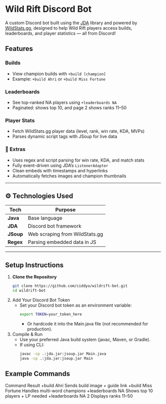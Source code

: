 # Wild Rift Discord Bot 

A custom Discord bot built using the [JDA](https://github.com/DV8FromTheWorld/JDA) library and powered by [WildStats.gg](https://wildstats.gg/), designed to help Wild Rift players access builds, leaderboards, and player statistics — all from Discord!

## Features

### Builds
- View champion builds with `+build [champion]`
- Example: `+build Ahri` or `+build Miss Fortune`

### Leaderboards
- See top-ranked NA players using `+leaderboards NA`
- Paginated: shows top 10, and page 2 shows ranks 11–50

### Player Stats
- Fetch WildStats.gg player data (level, rank, win rate, KDA, MVPs)
- Parses dynamic script tags with JSoup for live data

### 🧠 Extras
- Uses regex and script parsing for win rate, KDA, and match stats
- Fully event-driven using JDA’s `ListenerAdapter`
- Clean embeds with timestamps and hyperlinks
- Automatically fetches images and champion thumbnails

---

## ⚙️ Technologies Used

| Tech         | Purpose                                  |
|--------------|------------------------------------------|
| **Java**     | Base language                            |
| **JDA**      | Discord bot framework                    |
| **JSoup**    | Web scraping from WildStats.gg           |
| **Regex**    | Parsing embedded data in JS              |

---

## Setup Instructions

1. **Clone the Repository**
   ```bash
   git clone https://github.com/ciddyo/wildrift-bot.git
   cd wildrift-bot
2. Add Your Discord Bot Token
   - Set your Discord bot token as an environment variable:
     ```bash
     export TOKEN=your_token_here
     ```
     - Or hardcode it into the Main.java file (not recommended for production).
3. Compile & Run
   - Use your preferred Java build system (javac, Maven, or Gradle).
   - If using CLI:
     ```bash
     javac -cp .:jda.jar:jsoup.jar Main.java
     java -cp .:jda.jar:jsoup.jar Main
     ```

## Example Commands

Command	Result
+build Ahri	Sends build image + guide link
+build Miss Fortune	Handles multi-word champions
+leaderboards NA	Shows top 10 players + LP needed
+leaderboards NA 2	Displays ranks 11–50

